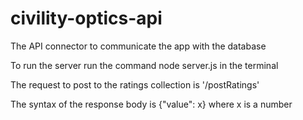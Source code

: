 # civility-optics-api
The API connector to communicate the app with the database 

To run the server run the command node server.js in the terminal

The request to post to the ratings collection is '/postRatings'

The syntax of the response body is {"value": x} where x is a number
